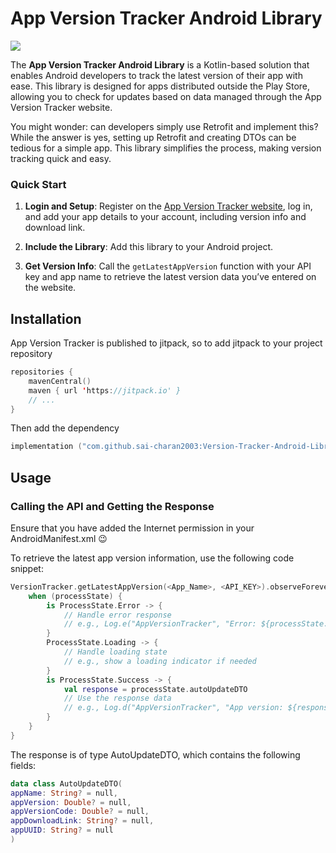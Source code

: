 # App Version Tracker Android Library
[![](https://jitpack.io/v/sai-charan2003/Version-Tracker-Android-Library.svg)](https://jitpack.io/#sai-charan2003/Version-Tracker-Android-Library)

The **App Version Tracker Android Library** is a Kotlin-based solution that enables Android developers to track the latest version of their app with ease. This library is designed for apps distributed outside the Play Store, allowing you to check for updates based on data managed through the App Version Tracker website.

You might wonder: can developers simply use Retrofit and implement this? While the answer is yes, setting up Retrofit and creating DTOs can be tedious for a simple app. This library simplifies the process, making version tracking quick and easy.

### Quick Start

1. **Login and Setup**: Register on the [App Version Tracker website](https://version-tracker-54zg.onrender.com/#/register), log in, and add your app details to your account, including version info and download link.

2. **Include the Library**: Add this library to your Android project.

3. **Get Version Info**: Call the `getLatestAppVersion` function with your API key and app name to retrieve the latest version data you’ve entered on the website.


## Installation

App Version Tracker is published to jitpack, so to add jitpack to your project repository
```kotlin
repositories {
	mavenCentral()
	maven { url 'https://jitpack.io' }
    // ...
}
```
Then add the dependency 
```kotlin
implementation ("com.github.sai-charan2003:Version-Tracker-Android-Library:<latest-version>")
```




## Usage

### Calling the API and Getting the Response

Ensure that you have added the Internet permission in your AndroidManifest.xml 😉

To retrieve the latest app version information, use the following code snippet:

```kotlin
VersionTracker.getLatestAppVersion(<App_Name>, <API_KEY>).observeForever { processState ->
    when (processState) {
        is ProcessState.Error -> {
            // Handle error response
            // e.g., Log.e("AppVersionTracker", "Error: ${processState.message}")
        }
        ProcessState.Loading -> {
            // Handle loading state
            // e.g., show a loading indicator if needed
        }
        is ProcessState.Success -> {
            val response = processState.autoUpdateDTO
            // Use the response data
            // e.g., Log.d("AppVersionTracker", "App version: ${response.appVersion}")
        }
    }
}
```
The response is of type AutoUpdateDTO, which contains the following fields:
```kotlin
data class AutoUpdateDTO(
appName: String? = null,
appVersion: Double? = null,
appVersionCode: Double? = null,
appDownloadLink: String? = null,
appUUID: String? = null
)
```
